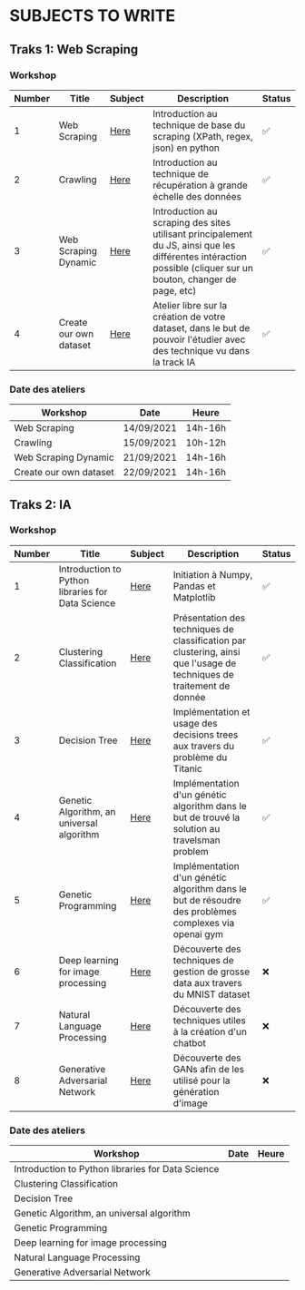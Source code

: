 # SUBJECTS TO WRITE

## Traks 1: Web Scraping

### Workshop 

| Number | Title | Subject | Description | Status |
| ------ | ----- | ------- | ----------- | ------ |
| 1      | Web Scraping | [Here](Track-WebScraping/Scraping.md) | Introduction au technique de base du scraping (XPath, regex, json) en python | ✅ |
| 2      | Crawling | [Here](Track-WebScraping/Crawling.md) | Introduction au technique de récupération à grande échelle des données | ✅ |
| 3      | Web Scraping Dynamic | [Here](Track-WebScraping/Scraping-Dynamic.md) | Introduction au scraping des sites utilisant principalement du JS, ainsi que les différentes intéraction possible (cliquer sur un bouton, changer de page, etc) | ✅ |
| 4      | Create our own dataset | [Here](Track-WebScraping/CreateADataset.md) | Atelier libre sur la création de votre dataset, dans le but de pouvoir l'étudier avec des technique vu dans la track IA | ✅ |

### Date des ateliers

| Workshop | Date | Heure |
| -------- | ---- | ----- |
| Web Scraping | 14/09/2021 | 14h-16h |
| Crawling | 15/09/2021 | 10h-12h |
| Web Scraping Dynamic | 21/09/2021 | 14h-16h |
| Create our own dataset | 22/09/2021 | 14h-16h |

## Traks 2: IA

### Workshop 

| Number | Title | Subject | Description | Status |
| ------ | ----- | ------- | ----------- | ------ |
| 1      | Introduction to Python libraries for Data Science | [Here](Track-IA/01-Prequel.ipynb) | Initiation à Numpy, Pandas et Matplotlib | ✅ |
| 2      | Clustering Classification | [Here](Track-IA/02-Clustering.ipynb) | Présentation des techniques de classification par clustering, ainsi que l'usage de techniques de traitement de donnée | ✅ |
| 3      | Decision Tree | [Here](Track-IA/03-DecisionTree.ipynb) | Implémentation et usage des decisions trees aux travers du problème du Titanic | ✅ |
| 4      | Genetic Algorithm, an universal algorithm | [Here](Track-IA/04-GeneticAlgorithm.ipynb) | Implémentation d'un génétic algorithm dans le but de trouvé la solution au travelsman problem | ✅ |
| 5      | Genetic Programming | [Here](Track-IA/05-GeneticProgramming.ipynb) | Implémentation d'un génétic algorithm dans le but de résoudre des problèmes complexes via openai gym | ✅ |
| 6      | Deep learning for image processing | [Here]() | Découverte des techniques de gestion de grosse data aux travers du MNIST dataset | ❌ |
| 7      | Natural Language Processing | [Here]() | Découverte des techniques utiles à la création d'un chatbot | ❌ |
| 8      | Generative Adversarial Network | [Here]() | Découverte des GANs afin de les utilisé pour la génération d'image | ❌ |

### Date des ateliers

| Workshop | Date | Heure |
| -------- | ---- | ----- |
| Introduction to Python libraries for Data Science |  |  |
| Clustering Classification |  |  |
| Decision Tree |  |  |
| Genetic Algorithm, an universal algorithm |  |  |
| Genetic Programming |  |  |
| Deep learning for image processing |  |  |
| Natural Language Processing |  |  |
| Generative Adversarial Network |  |  |